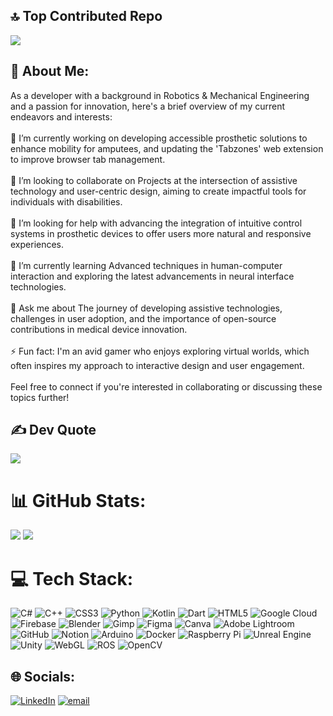 ## 🔝 Top Contributed Repo
![](https://github-contributor-stats.vercel.app/api?username=GamingRadar&limit=5&theme=blue-green&combine_all_yearly_contributions=true)

## 💫 About Me:
As a developer with a background in Robotics & Mechanical Engineering and a passion for innovation, here's a brief overview of my current endeavors and interests:<br><br>🔭 I’m currently working on developing accessible prosthetic solutions to enhance mobility for amputees, and updating the 'Tabzones' web extension to improve browser tab management.<br><br>👯 I’m looking to collaborate on Projects at the intersection of assistive technology and user-centric design, aiming to create impactful tools for individuals with disabilities.<br><br>🤝 I’m looking for help with advancing the integration of intuitive control systems in prosthetic devices to offer users more natural and responsive experiences.<br><br>🌱 I’m currently learning Advanced techniques in human-computer interaction and exploring the latest advancements in neural interface technologies.<br><br>💬 Ask me about The journey of developing assistive technologies, challenges in user adoption, and the importance of open-source contributions in medical device innovation.<br><br>⚡ Fun fact: I'm an avid gamer who enjoys exploring virtual worlds, which often inspires my approach to interactive design and user engagement.<br><br>Feel free to connect if you're interested in collaborating or discussing these topics further!

## ✍️ Dev Quote
![](https://quotes-github-readme.vercel.app/api?type=horizontal&theme=merko)

# 📊 GitHub Stats:
![](https://github-readme-stats.vercel.app/api/top-langs/?username=GamingRadar&theme=dark&hide_border=true&include_all_commits=false&count_private=false&layout=compact)
![](https://nirzak-streak-stats.vercel.app/?user=GamingRadar&theme=dark&hide_border=true)<br/>


# 💻 Tech Stack:
![C#](https://img.shields.io/badge/c%23-%23239120.svg?style=flat&logo=csharp&logoColor=white) ![C++](https://img.shields.io/badge/c++-%2300599C.svg?style=flat&logo=c%2B%2B&logoColor=white) ![CSS3](https://img.shields.io/badge/css3-%231572B6.svg?style=flat&logo=css3&logoColor=white) ![Python](https://img.shields.io/badge/python-3670A0?style=flat&logo=python&logoColor=ffdd54) ![Kotlin](https://img.shields.io/badge/kotlin-%237F52FF.svg?style=flat&logo=kotlin&logoColor=white) ![Dart](https://img.shields.io/badge/dart-%230175C2.svg?style=flat&logo=dart&logoColor=white) ![HTML5](https://img.shields.io/badge/html5-%23E34F26.svg?style=flat&logo=html5&logoColor=white) ![Google Cloud](https://img.shields.io/badge/GoogleCloud-%234285F4.svg?style=flat&logo=google-cloud&logoColor=white) ![Firebase](https://img.shields.io/badge/firebase-a08021?style=flat&logo=firebase&logoColor=ffcd34) ![Blender](https://img.shields.io/badge/blender-%23F5792A.svg?style=flat&logo=blender&logoColor=white) ![Gimp](https://img.shields.io/badge/Gimp-657D8B?style=flat&logo=gimp&logoColor=FFFFFF) ![Figma](https://img.shields.io/badge/figma-%23F24E1E.svg?style=flat&logo=figma&logoColor=white) ![Canva](https://img.shields.io/badge/Canva-%2300C4CC.svg?style=flat&logo=Canva&logoColor=white) ![Adobe Lightroom](https://img.shields.io/badge/Adobe%20Lightroom-31A8FF.svg?style=flat&logo=Adobe%20Lightroom&logoColor=white) ![GitHub](https://img.shields.io/badge/github-%23121011.svg?style=flat&logo=github&logoColor=white) ![Notion](https://img.shields.io/badge/Notion-%23000000.svg?style=flat&logo=notion&logoColor=white) ![Arduino](https://img.shields.io/badge/-Arduino-00979D?style=flat&logo=Arduino&logoColor=white) ![Docker](https://img.shields.io/badge/docker-%230db7ed.svg?style=flat&logo=docker&logoColor=white) ![Raspberry Pi](https://img.shields.io/badge/-Raspberry_Pi-C51A4A?style=flat&logo=Raspberry-Pi) ![Unreal Engine](https://img.shields.io/badge/unrealengine-%23313131.svg?style=flat&logo=unrealengine&logoColor=white) ![Unity](https://img.shields.io/badge/unity-%23000000.svg?style=flat&logo=unity&logoColor=white) ![WebGL](https://img.shields.io/badge/WebGL-990000?logo=webgl&logoColor=white&style=flat) ![ROS](https://img.shields.io/badge/ros-%230A0FF9.svg?style=flat&logo=ros&logoColor=white) ![OpenCV](https://img.shields.io/badge/opencv-%23white.svg?style=flat&logo=opencv&logoColor=white)

## 🌐 Socials:
[![LinkedIn](https://img.shields.io/badge/LinkedIn-%230077B5.svg?logo=linkedin&logoColor=white)](https://linkedin.com/in/https://www.linkedin.com/in/devashishtambade/) [![email](https://img.shields.io/badge/Email-D14836?logo=gmail&logoColor=white)](mailto:devashishtambade.dev@gmail.com) 




<!-- Proudly created with GPRM ( https://gprm.itsvg.in ) -->
